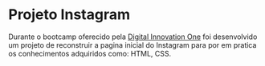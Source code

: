 <h1>Projeto Instagram</h1>
<p>Durante o bootcamp oferecido pela <a href="https://www.dio.me/">Digital Innovation One</a> foi desenvolvido um projeto de reconstruir a pagina inicial do Instagram para por em pratica os conhecimentos adquiridos como: HTML, CSS.</p>

